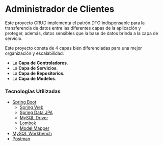 # Administrador de Clientes

Este proyecto CRUD implementa el patrón DTO indispensable para la transferencia de datos entre las diferentes capas 
de la aplicación y proteger, además, datos sensibles que la base de datos brinda a la capa de servicio.

Este proyecto consta de 4 capas bien diferenciadas para una mejor organización y escalabilidad:

* La **Capa de Controladores**.
* La **Capa de Servicios**.
* La **Capa de Repositorios**.
* La **Capa de Modelos**.

### Tecnologías Utilizadas

* [Spring Boot](https://spring.io/projects/spring-boot)
    * [Spring Web](https://spring.io/guides/gs/rest-service/)
    * [Spring Data JPA](https://spring.io/guides/gs/accessing-data-jpa/)
    * [MySQL Driver](https://spring.io/guides/gs/accessing-data-mysql/)
    * [Lombok](https://www.baeldung.com/intro-to-project-lombok)
    * [Model Mapper](https://modelmapper.org/)
* [MySQL Workbench](https://www.mysql.com/products/workbench/)
* [Postman](https://www.postman.com/)
